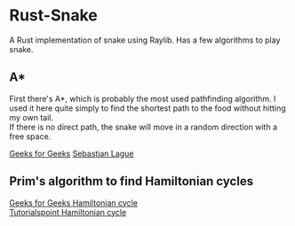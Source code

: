 # Rust-Snake
A Rust implementation of snake using Raylib.
Has a few algorithms to play snake.

## A*
First there's A*, which is probably the most used pathfinding algorithm. I used it here quite simply to find the shortest path to the food without hitting my own tail.<br>
If there is no direct path, the snake will move in a random direction with a free space.

[Geeks for Geeks](https://www.geeksforgeeks.org/a-search-algorithm/)
[Sebastian Lague](https://www.youtube.com/watch?v=-L-WgKMFuhE&ab_channel=SebastianLague)

## Prim's algorithm to find Hamiltonian cycles

[Geeks for Geeks Hamiltonian cycle](https://www.geeksforgeeks.org/hamiltonian-cycle-backtracking-6/)<br>
[Tutorialspoint Hamiltonian cycle](https://www.tutorialspoint.com/Hamiltonian-Cycle)
